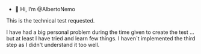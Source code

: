 - 👋 Hi, I’m @AlbertoNemo

This is the technical test requested.

I have had a big personal problem during the time given to create the test ... but at least I have tried and learn few things.
I haven´t implemented the third step as I didn't understand it too well.

